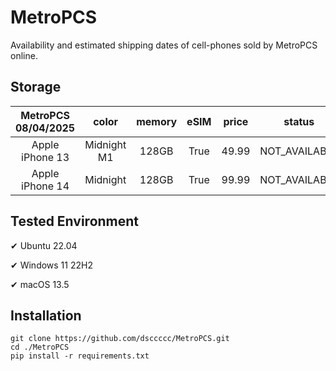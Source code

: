 # MetroPCS
Availability and estimated shipping dates of cell-phones sold by MetroPCS online.
## Storage
|MetroPCS 08/04/2025|color|memory|eSIM|price|status|shipping from|shipping to|
|:--:|:--:|:--:|:--:|:--:|:--:|:--:|:--:|
|Apple iPhone 13|Midnight M1|128GB|True|49.99|NOT_AVAILABLE|08/03/2025|08/11/2025|
|Apple iPhone 14|Midnight|128GB|True|99.99|NOT_AVAILABLE|08/03/2025|08/11/2025|

## Tested Environment
✔ Ubuntu 22.04

✔ Windows 11 22H2

✔ macOS 13.5
## Installation
```
git clone https://github.com/dsccccc/MetroPCS.git
cd ./MetroPCS
pip install -r requirements.txt
```

